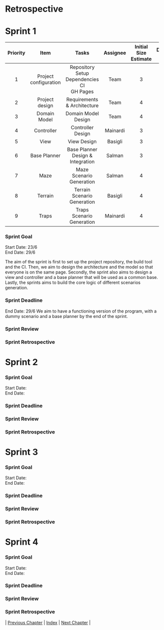 # Retrospective

# Sprint 1
| Priority |         Item          |                         Tasks                         | Assignee | Initial Size Estimate | Day 1 | Day 2 | Day 3 | Day 4 | Day 5 | Day 6 | Day 7 |
|:--------:|:---------------------:|:-----------------------------------------------------:|:--------:|:---------------------:|:-----:|:-----:|:-----:|:-----:|:-----:|:-----:|:-----:|
|    1     | Project configuration | Repository Setup<br/>Dependencies<br/>CI<br/>GH Pages |   Team   |           3           |   0   |   0   |   0   |   0   |   0   |   0   |   0   |
|    2     |    Project design     |              Requirements & Architecture              |   Team   |           4           |   2   |   0   |   0   |   0   |   0   |   0   |   0   |
|    3     |     Domain Model      |                  Domain Model Design                  |   Team   |           4           |   2   |   0   |   0   |   0   |   0   |   0   |   0   |
|    4     |      Controller       |                   Controller Design                   | Mainardi |           3           |   3   |   3   |   0   |   0   |   0   |   0   |   0   |
|    5     |         View          |                      View Design                      | Basigli  |           3           |   3   |   3   |   0   |   0   |   0   |   0   |   0   |
|    6     |     Base Planner      |           Base Planner Design & Integration           |  Salman  |           3           |   3   |   3   |   0   |   0   |   0   |   0   |   0   |
|    7     |         Maze          |               Maze Scenario Generation                |  Salman  |           4           |   4   |   4   |   4   |   2   |   0   |   0   |   0   |
|    8     |        Terrain        |              Terrain Scenario Generation              | Basigli  |           4           |   4   |   4   |   4   |   2   |   0   |   0   |   0   |
|    9     |         Traps         |               Traps Scenario Generation               | Mainardi |           4           |   4   |   4   |   4   |   2   |   0   |   0   |   0   |


### Sprint Goal
Start Date: 23/6
<br/>
End Date: 29/6

The aim of the sprint is first to set up the project repository, the build tool and the CI.
Then, we aim to design the architecture and the model so that everyone is on the same page.
Secondly, the sprint also aims to design a view and controller and a base planner that will be used as a common base.
Lastly, the sprints aims to build the core logic of different scenarios generation.

### Sprint Deadline
End Date: 29/6
We aim to have a functioning version of the program, with a dummy scenario and a base planner by the end of the sprint.

### Sprint Review


### Sprint Retrospective


# Sprint 2
### Sprint Goal
Start Date:
<br/>
End Date:

### Sprint Deadline

### Sprint Review

### Sprint Retrospective

# Sprint 3
### Sprint Goal
Start Date:
<br/>
End Date: 

### Sprint Deadline

### Sprint Review

### Sprint Retrospective

# Sprint 4
### Sprint Goal
Start Date:
<br/>
End Date: 

### Sprint Deadline

### Sprint Review

### Sprint Retrospective


| [Previous Chapter](../7-testing/index.md) | [Index](../index.md) | [Next Chapter](../9-conclusion/index.md) |
